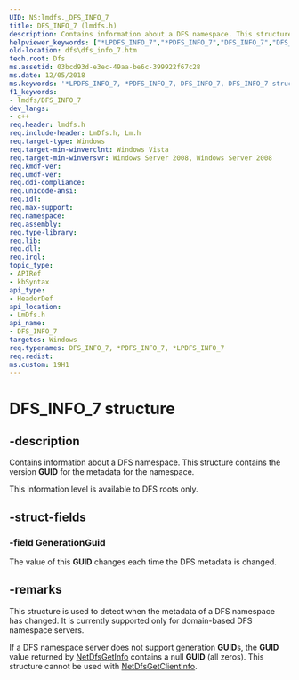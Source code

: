 ```yaml
---
UID: NS:lmdfs._DFS_INFO_7
title: DFS_INFO_7 (lmdfs.h)
description: Contains information about a DFS namespace. This structure contains the version GUID for the metadata for the namespace.
helpviewer_keywords: ["*LPDFS_INFO_7","*PDFS_INFO_7","DFS_INFO_7","DFS_INFO_7 structure [Distributed File System]","LPDFS_INFO_7","LPDFS_INFO_7 structure pointer [Distributed File System]","PDFS_INFO_7","PDFS_INFO_7 structure pointer [Distributed File System]","dfs.dfs_info_7","fs.dfs_info_7","lmdfs/DFS_INFO_7","lmdfs/LPDFS_INFO_7","lmdfs/PDFS_INFO_7","netmgmt.dfs_info_7"]
old-location: dfs\dfs_info_7.htm
tech.root: Dfs
ms.assetid: 03bcd93d-e3ec-49aa-be6c-399922f67c28
ms.date: 12/05/2018
ms.keywords: '*LPDFS_INFO_7, *PDFS_INFO_7, DFS_INFO_7, DFS_INFO_7 structure [Distributed File System], LPDFS_INFO_7, LPDFS_INFO_7 structure pointer [Distributed File System], PDFS_INFO_7, PDFS_INFO_7 structure pointer [Distributed File System], dfs.dfs_info_7, fs.dfs_info_7, lmdfs/DFS_INFO_7, lmdfs/LPDFS_INFO_7, lmdfs/PDFS_INFO_7, netmgmt.dfs_info_7'
f1_keywords:
- lmdfs/DFS_INFO_7
dev_langs:
- c++
req.header: lmdfs.h
req.include-header: LmDfs.h, Lm.h
req.target-type: Windows
req.target-min-winverclnt: Windows Vista
req.target-min-winversvr: Windows Server 2008, Windows Server 2008
req.kmdf-ver: 
req.umdf-ver: 
req.ddi-compliance: 
req.unicode-ansi: 
req.idl: 
req.max-support: 
req.namespace: 
req.assembly: 
req.type-library: 
req.lib: 
req.dll: 
req.irql: 
topic_type:
- APIRef
- kbSyntax
api_type:
- HeaderDef
api_location:
- LmDfs.h
api_name:
- DFS_INFO_7
targetos: Windows
req.typenames: DFS_INFO_7, *PDFS_INFO_7, *LPDFS_INFO_7
req.redist: 
ms.custom: 19H1
---
```


# DFS_INFO_7 structure


## -description


Contains information about a DFS namespace. This structure contains the version 
    <b>GUID</b> for the metadata for the namespace.

This information level is available to DFS roots only.


## -struct-fields




### -field GenerationGuid

The value of this <b>GUID</b> changes each time the DFS metadata is changed.


## -remarks



This structure is used to detect when the metadata of a DFS namespace has changed. It is currently supported 
     only for  domain-based DFS namespace servers.

If a DFS namespace server does not support generation <b>GUID</b>s, the 
     <b>GUID</b> value returned by 
     <a href="https://docs.microsoft.com/previous-versions/windows/desktop/api/lmdfs/nf-lmdfs-netdfsgetinfo">NetDfsGetInfo</a> contains a null 
     <b>GUID</b> (all zeros). This structure cannot be used with 
     <a href="https://docs.microsoft.com/previous-versions/windows/desktop/api/lmdfs/nf-lmdfs-netdfsgetclientinfo">NetDfsGetClientInfo</a>.



